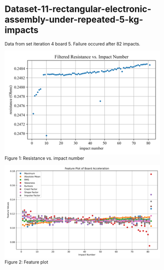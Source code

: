 # Dataset-11-rectangular-electronic-assembly-under-repeated-5-kg-impacts
Data from set iteration 4 board 5. Failure occured after 82 impacts.

![Figure 1](Figures/4_5_metric_plot.png)
Figure 1: Resistance vs. impact number

![Figure 2](Figures/4_5_feature_plot.png)
Figure 2: Feature plot
